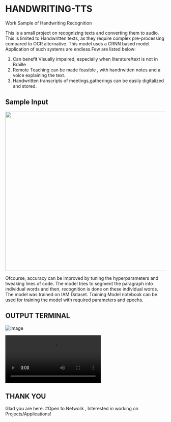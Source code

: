 # HANDWRITING-TTS
Work Sample of Handwriting Recognition 

This is a small project on recognizing texts and converting them to audio. This is limited to Handwritten texts, as they require complex pre-processing compared to OCR alternative.
This model uses a CRNN based model. Application of such systems are endless.Few are listed below:
  1) Can benefit Visually impaired, especially when literature/text is not in Braille
  2) Remote Teaching can be made feasible , with handrwitten notes and a voice explaining the text.
  3) Handwritten transcripts of meetings,gatherings can be easily digitalized and stored.
  
## Sample Input



<image src="/phone_input.jpeg" height="500" width="700" >






Ofcourse, accuracy can be improved by tuning the hyperparameters and tweaking lines of code. The model tries to segment the paragraph into individual words and then, recognition is done on these individual words.
The model was trained on IAM Dataset. Training Model notebook can be used for training the model with required parameters and epochs.






## OUTPUT TERMINAL
![image](https://user-images.githubusercontent.com/74366461/103087643-2d64cf80-460e-11eb-9ba9-918b6d7ad529.png)






![Click Here For the output Audio](https://user-images.githubusercontent.com/74366461/103087822-c5fb4f80-460e-11eb-86d8-4d895d6949b2.mp4)


## THANK YOU

Glad you are here.
#Open to Network , Interested in working on Projects/Applications!
